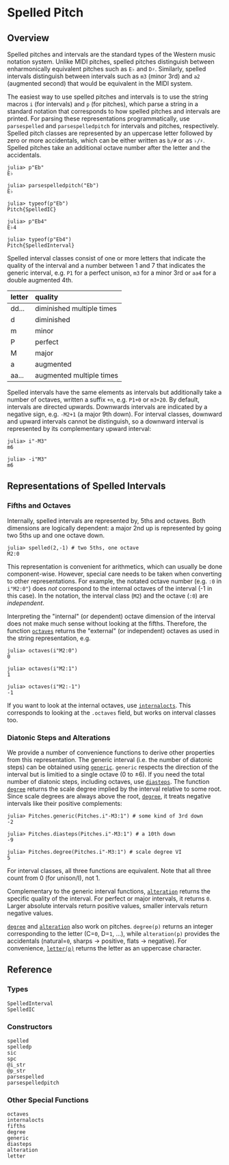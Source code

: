 # Spelled Pitch

## Overview

Spelled pitches and intervals are the standard types of the Western music notation system.
Unlike MIDI pitches, spelled pitches distinguish between enharmonically equivalent pitches
such as `E♭` and `D♯`.
Similarly, spelled intervals distinguish between intervals
such as `m3` (minor 3rd) and `a2` (augmented second) that would be equivalent in the MIDI system.

The easiest way to use spelled pitches and intervals is
to use the string macros `i` (for intervals) and `p` (for pitches),
which parse a string in a standard notation
that corresponds to how spelled pitches and intervals are printed.
For parsing these representations programmatically,
use `parsespelled` and `parsespelledpitch` for intervals and pitches, respectively.
Spelled pitch classes are represented by an uppercase letter followed by zero or more accidentals,
which can be either written as `b/#` or as `♭/♯`.
Spelled pitches take an additional octave number after the letter and the accidentals.

```julia-repl
julia> p"Eb"
E♭

julia> parsespelledpitch("Eb")
E♭

julia> typeof(p"Eb")
Pitch{SpelledIC}

julia> p"Eb4"
E♭4

julia> typeof(p"Eb4")
Pitch{SpelledInterval}
```

Spelled interval classes consist of one or more letters that indicate the quality of the interval
and a number between 1 and 7 that indicates the generic interval,
e.g. `P1` for a perfect unison, `m3` for a minor 3rd or `aa4` for a double augmented 4th.

|letter|quality                  |
|:-----|:------------------------|
|dd... |diminished multiple times|
|d     |diminished               |
|m     |minor                    |
|P     |perfect                  |
|M     |major                    |
|a     |augmented                |
|aa... |augmented multiple times |

Spelled intervals have the same elements as intervals but additionally take a number of octaves,
written a suffix `+n`, e.g. `P1+0` or `m3+20`.
By default, intervals are directed upwards. Downwards intervals are indicated by a negative sign,
e.g. `-M2+1` (a major 9th down).
For interval classes, downward and upward intervals cannot be distinguish,
so a downward interval is represented by its complementary upward interval:

```julia-repl
julia> i"-M3"
m6

julia> -i"M3"
m6
```

## Representations of Spelled Intervals

### Fifths and Octaves

Internally, spelled intervals are represented by, 5ths and octaves.
Both dimensions are logically dependent:
a major 2nd up is represented by going two 5ths up and one octave down.
```julia-repl
julia> spelled(2,-1) # two 5ths, one octave
M2:0
```
This representation is convenient for arithmetics, which can usually be done component-wise.
However, special care needs to be taken when converting to other representations.
For example, the notated octave number (e.g. `:0` in `i"M2:0"`)
does *not* correspond to the internal octaves of the interval (-1 in this case).
In the notation, the interval class (`M2`) and the octave (`:0`) are *independent*.

Interpreting the "internal" (or dependent) octave dimension of the interval
does not make much sense without looking at the fifths.
Therefore, the function [`octaves`](@ref) returns the "external" (or independent) octaves
as used in the string representation, e.g.
```julia-repl
julia> octaves(i"M2:0")
0

julia> octaves(i"M2:1")
1

julia> octaves(i"M2:-1")
-1
```
If you want to look at the internal octaves, use [`internalocts`](@ref).
This corresponds to looking at the `.octaves` field, but works on interval classes too.

### Diatonic Steps and Alterations

We provide a number of convenience functions to derive other properties from this representation.
The generic interval (i.e. the number of diatonic steps) can be obtained using [`generic`](@ref).
`generic` respects the direction of the interval but is limitied to a single octave (0 to ±6).
If you need the total number of diatonic steps, including octaves, use [`diasteps`](@ref).
The function [`degree`](@ref) returns the scale degree implied by the interval relative to some root.
Since scale degrees are always above the root, [`degree`](@ref),
it treats negative intervals like their positive complements:
```julia-repl
julia> Pitches.generic(Pitches.i"-M3:1") # some kind of 3rd down
-2

julia> Pitches.diasteps(Pitches.i"-M3:1") # a 10th down
-9

julia> Pitches.degree(Pitches.i"-M3:1") # scale degree VI
5
```
For interval classes, all three functions are equivalent.
Note that all three count from 0 (for unison/I), not 1.

Complementary to the generic interval functions,
[`alteration`](@ref) returns the specific quality of the interval.
For perfect or major intervals, it returns `0`.
Larger absolute intervals return positive values,
smaller intervals return negative values.

[`degree`](@ref) and [`alteration`](@ref) also work on pitches.
`degree(p)` returns an integer corresponding to the letter (C=`0`, D=`1`, ...),
while `alteration(p)` provides the accidentals (natural=`0`, sharps -> positive, flats -> negative).
For convenience, [`letter(p)`](@ref) returns the letter as an uppercase character.

## Reference

### Types

```@docs
SpelledInterval
SpelledIC
```

### Constructors

```@docs
spelled
spelledp
sic
spc
@i_str
@p_str
parsespelled
parsespelledpitch
```

### Other Special Functions

```@docs
octaves
internalocts
fifths
degree
generic
diasteps
alteration
letter
```
